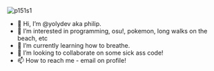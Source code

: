 ![p151s1](https://user-images.githubusercontent.com/20355730/149593092-24935629-f2b9-4188-a23a-669c41e3e049.png)
- 👋 Hi, I’m @yolydev aka philip.
- 👀 I’m interested in programming, osu!, pokemon, long walks on the beach, etc
- 🌱 I’m currently learning how to breathe.
- 💞️ I’m looking to collaborate on some sick ass code!
- 📫 How to reach me - email on profile!

<!---
yolydev/yolydev is a ✨ special ✨ repository because its `README.md` (this file) appears on your GitHub profile.
You can click the Preview link to take a look at your changes.
--->
